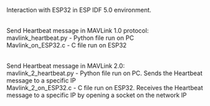 Interaction with ESP32 in ESP IDF 5.0 environment. <br><br>

Send Heartbeat message in MAVLink 1.0 protocol: <br>
mavlink_heartbeat.py - Python file run on PC <br>
Mavlink_on_ESP32.c - C file run on ESP32 <br><br>

Send Heartbeat message in MAVLink 2.0: <br>
mavlink_2_heartbeat.py - Python file run on PC. Sends the Heartbeat message to a specific IP <br>
Mavlink_2_on_ESP32.c - C file run on ESP32. Receives the Heartbeat message to a specific IP by opening a socket on the network IP <br>
